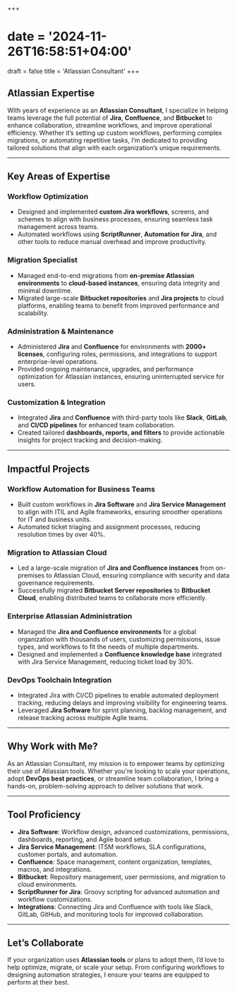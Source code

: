 +++
# date = '2024-11-26T16:58:51+04:00'
draft = false
title = 'Atlassian Consultant'
+++

## **Atlassian Expertise**

With years of experience as an **Atlassian Consultant**, I specialize in helping teams leverage the full potential of **Jira**, **Confluence**, and **Bitbucket** to enhance collaboration, streamline workflows, and improve operational efficiency. Whether it’s setting up custom workflows, performing complex migrations, or automating repetitive tasks, I’m dedicated to providing tailored solutions that align with each organization’s unique requirements.

---

## **Key Areas of Expertise**

### **Workflow Optimization**
- Designed and implemented **custom Jira workflows**, screens, and schemes to align with business processes, ensuring seamless task management across teams.
- Automated workflows using **ScriptRunner**, **Automation for Jira**, and other tools to reduce manual overhead and improve productivity.

### **Migration Specialist**
- Managed end-to-end migrations from **on-premise Atlassian environments** to **cloud-based instances**, ensuring data integrity and minimal downtime.
- Migrated large-scale **Bitbucket repositories** and **Jira projects** to cloud platforms, enabling teams to benefit from improved performance and scalability.

### **Administration & Maintenance**
- Administered **Jira** and **Confluence** for environments with **2000+ licenses**, configuring roles, permissions, and integrations to support enterprise-level operations.
- Provided ongoing maintenance, upgrades, and performance optimization for Atlassian instances, ensuring uninterrupted service for users.

### **Customization & Integration**
- Integrated **Jira** and **Confluence** with third-party tools like **Slack**, **GitLab**, and **CI/CD pipelines** for enhanced team collaboration.
- Created tailored **dashboards, reports, and filters** to provide actionable insights for project tracking and decision-making.

---

## **Impactful Projects**

### **Workflow Automation for Business Teams**
- Built custom workflows in **Jira Software** and **Jira Service Management** to align with ITIL and Agile frameworks, ensuring smoother operations for IT and business units.
- Automated ticket triaging and assignment processes, reducing resolution times by over 40%.

### **Migration to Atlassian Cloud**
- Led a large-scale migration of **Jira and Confluence instances** from on-premises to Atlassian Cloud, ensuring compliance with security and data governance requirements.
- Successfully migrated **Bitbucket Server repositories** to **Bitbucket Cloud**, enabling distributed teams to collaborate more efficiently.

### **Enterprise Atlassian Administration**
- Managed the **Jira and Confluence environments** for a global organization with thousands of users, customizing permissions, issue types, and workflows to fit the needs of multiple departments.
- Designed and implemented a **Confluence knowledge base** integrated with Jira Service Management, reducing ticket load by 30%.

### **DevOps Toolchain Integration**
- Integrated Jira with CI/CD pipelines to enable automated deployment tracking, reducing delays and improving visibility for engineering teams.
- Leveraged **Jira Software** for sprint planning, backlog management, and release tracking across multiple Agile teams.

---

## **Why Work with Me?**

As an Atlassian Consultant, my mission is to empower teams by optimizing their use of Atlassian tools. Whether you're looking to scale your operations, adopt **DevOps best practices**, or streamline team collaboration, I bring a hands-on, problem-solving approach to deliver solutions that work.

---

## **Tool Proficiency**

- **Jira Software**: Workflow design, advanced customizations, permissions, dashboards, reporting, and Agile board setup.
- **Jira Service Management**: ITSM workflows, SLA configurations, customer portals, and automation.
- **Confluence**: Space management, content organization, templates, macros, and integrations.
- **Bitbucket**: Repository management, user permissions, and migration to cloud environments.
- **ScriptRunner for Jira**: Groovy scripting for advanced automation and workflow customizations.
- **Integrations**: Connecting Jira and Confluence with tools like Slack, GitLab, GitHub, and monitoring tools for improved collaboration.

---

## **Let’s Collaborate**

If your organization uses **Atlassian tools** or plans to adopt them, I’d love to help optimize, migrate, or scale your setup. From configuring workflows to designing automation strategies, I ensure your teams are equipped to perform at their best.